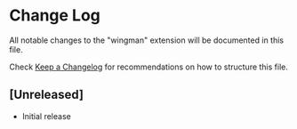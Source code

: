 # Change Log

All notable changes to the "wingman" extension will be documented in this file.

Check [Keep a Changelog](http://keepachangelog.com/) for recommendations on how to structure this file.

## [Unreleased]

- Initial release